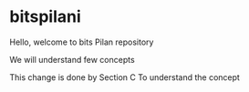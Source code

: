 # bitspilani

Hello, welcome to bits Pilan repository

We will understand few concepts

This change is done by Section C
To understand the concept
